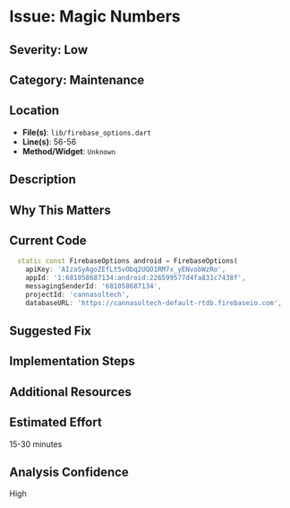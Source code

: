 # Issue: Magic Numbers

## Severity: Low

## Category: Maintenance

## Location
- **File(s)**: `lib/firebase_options.dart`
- **Line(s)**: 56-56
- **Method/Widget**: `Unknown`

## Description


## Why This Matters


## Current Code
```dart
  static const FirebaseOptions android = FirebaseOptions(
    apiKey: 'AIzaSyAgoZEfLt5vObq2UQO1RM7x_yENvobWzRo',
    appId: '1:681058687134:android:226599577d4fa831c7438f',
    messagingSenderId: '681058687134',
    projectId: 'cannasoltech',
    databaseURL: 'https://cannasoltech-default-rtdb.firebaseio.com',
```

## Suggested Fix


## Implementation Steps


## Additional Resources


## Estimated Effort
15-30 minutes

## Analysis Confidence
High
